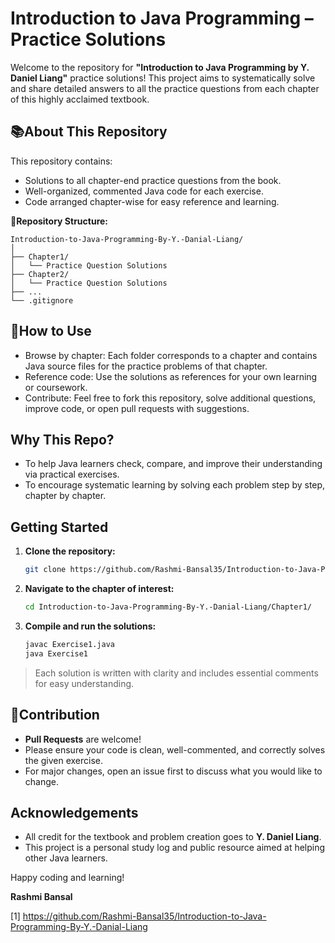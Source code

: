 # Introduction to Java Programming – Practice Solutions

Welcome to the repository for **"Introduction to Java Programming by Y. Daniel Liang"** practice solutions! This project aims to systematically solve and share detailed answers to all the practice questions from each chapter of this highly acclaimed textbook.

## 📚About This Repository

This repository contains:
- Solutions to all chapter-end practice questions from the book.
- Well-organized, commented Java code for each exercise.
- Code arranged chapter-wise for easy reference and learning.

**📁Repository Structure:**
```
Introduction-to-Java-Programming-By-Y.-Danial-Liang/
│
├── Chapter1/
│   └── Practice Question Solutions
├── Chapter2/
│   └── Practice Question Solutions
├── ...
└── .gitignore
```

## 📝How to Use

- Browse by chapter: Each folder corresponds to a chapter and contains Java source files for the practice problems of that chapter.
- Reference code: Use the solutions as references for your own learning or coursework.
- Contribute: Feel free to fork this repository, solve additional questions, improve code, or open pull requests with suggestions.

## Why This Repo?

- To help Java learners check, compare, and improve their understanding via practical exercises.
- To encourage systematic learning by solving each problem step by step, chapter by chapter.

## Getting Started

1. **Clone the repository:**
   ```bash
   git clone https://github.com/Rashmi-Bansal35/Introduction-to-Java-Programming-By-Y.-Danial-Liang.git
   ```

2. **Navigate to the chapter of interest:**
   ```bash
   cd Introduction-to-Java-Programming-By-Y.-Danial-Liang/Chapter1/
   ```

3. **Compile and run the solutions:**
   ```bash
   javac Exercise1.java
   java Exercise1
   ```

> Each solution is written with clarity and includes essential comments for easy understanding.

## 🤝Contribution

- **Pull Requests** are welcome!
- Please ensure your code is clean, well-commented, and correctly solves the given exercise.
- For major changes, open an issue first to discuss what you would like to change.

## Acknowledgements

- All credit for the textbook and problem creation goes to **Y. Daniel Liang**.
- This project is a personal study log and public resource aimed at helping other Java learners.

Happy coding and learning!

**Rashmi Bansal**

[1] https://github.com/Rashmi-Bansal35/Introduction-to-Java-Programming-By-Y.-Danial-Liang
